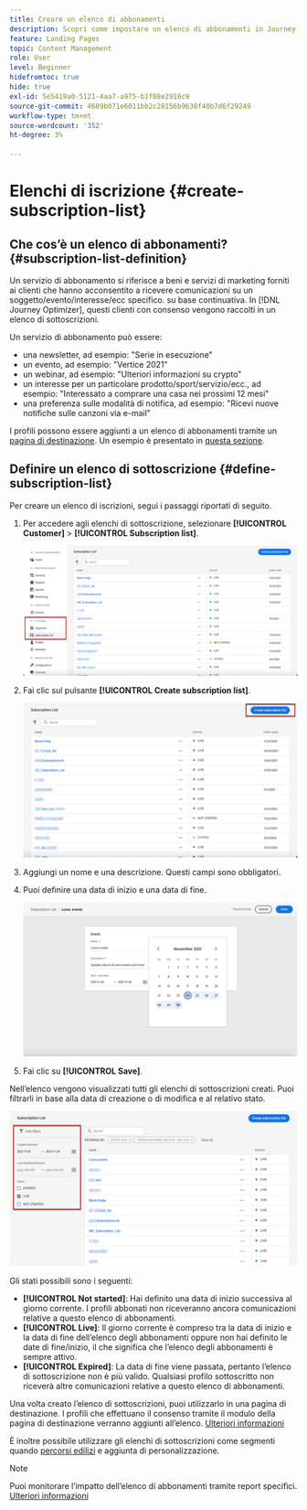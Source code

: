 ```yaml
---
title: Creare un elenco di abbonamenti
description: Scopri come impostare un elenco di abbonamenti in Journey Optimizer
feature: Landing Pages
topic: Content Management
role: User
level: Beginner
hidefromtoc: true
hide: true
exl-id: 5e5419a0-5121-4aa7-a975-b1f08e2918c9
source-git-commit: 4609b071e6011bb2c28156b9638f40b7d6f29249
workflow-type: tm+mt
source-wordcount: '352'
ht-degree: 3%

---
```


# Elenchi di iscrizione {#create-subscription-list}

## Che cos’è un elenco di abbonamenti? {#subscription-list-definition}

Un servizio di abbonamento si riferisce a beni e servizi di marketing forniti ai clienti che hanno acconsentito a ricevere comunicazioni su un soggetto/evento/interesse/ecc specifico. su base continuativa. In [!DNL Journey Optimizer], questi clienti con consenso vengono raccolti in un elenco di sottoscrizioni.

Un servizio di abbonamento può essere:

* una newsletter, ad esempio: &quot;Serie in esecuzione&quot;
* un evento, ad esempio: &quot;Vertice 2021&quot;
* un webinar, ad esempio: &quot;Ulteriori informazioni su crypto&quot;
* un interesse per un particolare prodotto/sport/servizio/ecc., ad esempio: &quot;Interessato a comprare una casa nei prossimi 12 mesi&quot;
* una preferenza sulle modalità di notifica, ad esempio: &quot;Ricevi nuove notifiche sulle canzoni via e-mail&quot;

I profili possono essere aggiunti a un elenco di abbonamenti tramite un [pagina di destinazione](create-lp.md). Un esempio è presentato in [questa sezione](lp-use-cases.md#subscription-to-a-service).

## Definire un elenco di sottoscrizione {#define-subscription-list}

Per creare un elenco di iscrizioni, segui i passaggi riportati di seguito.

1. Per accedere agli elenchi di sottoscrizione, selezionare **[!UICONTROL Customer]** > **[!UICONTROL Subscription list]**.

   ![](../assets/lp_subscription-lists.png)

1. Fai clic sul pulsante **[!UICONTROL Create subscription list]**.

   ![](../assets/lp_create-subscription-list.png)

1. Aggiungi un nome e una descrizione. Questi campi sono obbligatori.

1. Puoi definire una data di inizio e una data di fine.

   ![](../assets/lp_subscription-list-dates.png)

1. Fai clic su **[!UICONTROL Save]**.

Nell’elenco vengono visualizzati tutti gli elenchi di sottoscrizioni creati. Puoi filtrarli in base alla data di creazione o di modifica e al relativo stato.

![](../assets/lp_subscription-filters.png)

Gli stati possibili sono i seguenti:

* **[!UICONTROL Not started]**: Hai definito una data di inizio successiva al giorno corrente. I profili abbonati non riceveranno ancora comunicazioni relative a questo elenco di abbonamenti.
* **[!UICONTROL Live]**: Il giorno corrente è compreso tra la data di inizio e la data di fine dell’elenco degli abbonamenti oppure non hai definito le date di fine/inizio, il che significa che l’elenco degli abbonamenti è sempre attivo.
* **[!UICONTROL Expired]**: La data di fine viene passata, pertanto l’elenco di sottoscrizione non è più valido. Qualsiasi profilo sottoscritto non riceverà altre comunicazioni relative a questo elenco di abbonamenti.

Una volta creato l’elenco di sottoscrizioni, puoi utilizzarlo in una pagina di destinazione. I profili che effettuano il consenso tramite il modulo della pagina di destinazione verranno aggiunti all’elenco. [Ulteriori informazioni](design-lp.md)

È inoltre possibile utilizzare gli elenchi di sottoscrizioni come segmenti quando [percorsi edilizi](../building-journeys/journey-gs.md#jo-build) e aggiunta di personalizzazione.

>[!NOTE]
>
>Puoi monitorare l’impatto dell’elenco di abbonamenti tramite report specifici. [Ulteriori informazioni](subscription-report.md)

<!--

**Questions**

* Can't see the newly created subscription list in UI because their name included spacing > bug - to follow up (should be fixed for Dec. release)

* Can you update the subscription list in a way other than through a LP? Not in UI but with APIs > to follow up with Fred

-->
